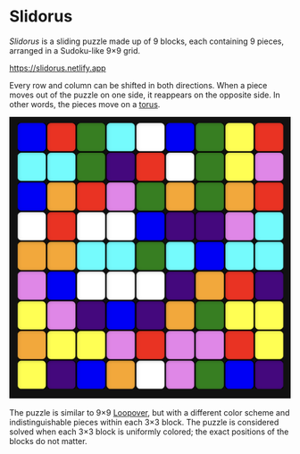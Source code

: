 # Slidorus

_Slidorus_ is a sliding puzzle made up of 9 blocks, each containing 9 pieces, arranged in a Sudoku-like 9×9 grid.

https://slidorus.netlify.app

Every row and column can be shifted in both directions. When a piece moves out of the puzzle on one side, it reappears on the opposite side. In other words, the pieces move on a [torus](https://en.wikipedia.org/wiki/Torus).

![screenshot](/public/slidorus-screenshot.png)

The puzzle is similar to 9×9 [Loopover](https://loopover.xyz/), but with a different color scheme and indistinguishable pieces within each 3×3 block. The puzzle is considered solved when each 3×3 block is uniformly colored; the exact positions of the blocks do not matter.
